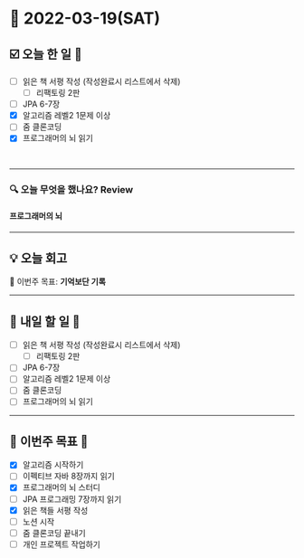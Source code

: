 # 📆 2022-03-19(SAT)

## ☑️ 오늘 한 일 📑
- [ ] 읽은 책 서평 작성 (작성완료시 리스트에서 삭제)
    - [ ] 리팩토링 2판
- [ ] JPA 6-7장
- [x] 알고리즘 레벨2 1문제 이상
- [ ] 줌 클론코딩
- [x] 프로그래머의 뇌 읽기

<br>

***

### 🔍️ 오늘 무엇을 했나요? Review
#### 프로그래머의 뇌 

***

## 💡 오늘 회고

🎯 이번주 목표: **기억보단 기록**

***

## 🎯 내일 할 일 🎯
- [ ] 읽은 책 서평 작성 (작성완료시 리스트에서 삭제)
    - [ ] 리팩토링 2판
- [ ] JPA 6-7장
- [ ] 알고리즘 레벨2 1문제 이상
- [ ] 줌 클론코딩
- [ ] 프로그래머의 뇌 읽기

***

## 🏁 이번주 목표 🏁

- [x] 알고리즘 시작하기
- [ ] 이펙티브 자바 8장까지 읽기
- [x] 프로그래머의 뇌 스터디
- [ ] JPA 프로그래밍 7장까지 읽기
- [x] 읽은 책들 서평 작성
- [ ] 노션 시작
- [ ] 줌 클론코딩 끝내기
- [ ] 개인 프로젝트 작업하기 